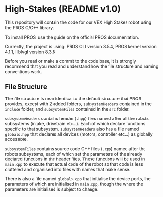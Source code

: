 # High-Stakes (README v1.0)

This repository will contain the code for our VEX High Stakes robot using the PROS C/C++ library. 

To install PROS, use the guide on the [official PROS documentation](https://pros.cs.purdue.edu/v5/index.html).

Currently, the project is using: 
PROS CLI version 3.5.4,
PROS kernel version 4.1.1,
lliblvgl version 8.3.8

Before you read or make a commit to the code base, it is strongly recommend that you read and understand how the file structure and naming conventions work.

## File Structure
The file structure is near identical to the default structure that PROS provides, except with 2 added folders, `subsystemHeaders` contained in the `include` folder, and `subsystemFiles` contained in the `src` folder.

`subsystemHeaders` contains header (`.hpp`) files named after all the robots subsystems (intake, drivetrain etc...). Each of which declare functions specific to that subsystem. `subsystemHeaders` also has a file named `globals.hpp` that declares all devices (motors, controller etc...) as globally accessible.

`subsystemFiles` contains source code C++ files (`.cpp`) named after the robots subsystems, each of which set the parameters of the already declared functions in the header files. These functions will be used in `main.cpp` to execute that actual code of the robot so that code is less cluttered and organised into files with names that make sense. 

There is also a file named `globals.cpp` that initialise the device ports, the parameters of which are initialised in `main.cpp`, though the where the parameters are initialised is subject to change.






